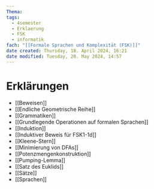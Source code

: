 ```yaml
---
Thema: 
tags:
  - 4semester
  - Erklaerung
  - FSK
  - informatik
fach: "[[Formale Sprachen und Komplexität (FSK)]]"
date created: Thursday, 18. April 2024, 16:21
date modified: Tuesday, 28. May 2024, 14:57
---
```


# Erklärungen

- [[Beweisen]]
- [[Endliche Geometrische Reihe]]
- [[Grammatiken]]
- [[Grundlegende Operationen auf formalen Sprachen]]
- [[Induktion]]
- [[Induktiver Beweis für FSK1-1d]]
- [[Kleene-Stern]]
- [[Minimierung von DFAs]]
- [[Potenzmengenkonstruktion]]
- [[Pumping-Lemma]]
- [[Satz des Euklids]]
- [[Sätze]]
- [[Sprachen]]


